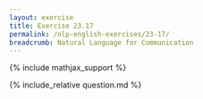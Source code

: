 ```yaml
---
layout: exercise
title: Exercise 23.17
permalink: /nlp-english-exercises/23-17/
breadcrumb: Natural Language for Communication
---
```


{% include mathjax_support %}

<div><i class="arrow-up" data-chapter="nlp-english-exercises" data-exercise="ex_17" data-rating="0"></i></div>
{% include_relative question.md %}

